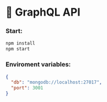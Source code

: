 # 🚀 GraphQL API

### Start:
```bash
npm install
npm start
```

### Enviroment variables:

```json
{
  "db": "mongodb://localhost:27017",
  "port": 3001
}
```
